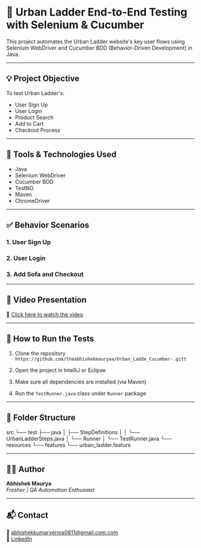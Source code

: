 
# 🛒 Urban Ladder End-to-End Testing with Selenium & Cucumber

This project automates the Urban Ladder website's key user flows using Selenium WebDriver and Cucumber BDD (Behavior-Driven Development) in Java.

---

## 💡 Project Objective

To test Urban Ladder's:
- User Sign Up
- User Login
- Product Search
- Add to Cart
- Checkout Process

---

## 🧪 Tools & Technologies Used

- Java
- Selenium WebDriver
- Cucumber BDD
- TestNG
- Maven
- ChromeDriver

---

## ✅ Behavior Scenarios

### 1. User Sign Up

### 2. User Login

### 3. Add Sofa and Checkout

---

## 🎥 Video Presentation


🔗 [Click here to watch the video](https://drive.google.com/file/d/13Twvnad7OdtHDeMaDDT98hNtmyv43G4r/view?usp=sharing)


---

## 🚀 How to Run the Tests

1. Clone the repository  
   `https://github.com/theabhishekmauryaa/Urban_Ladde_Cucumber-.gitt`

2. Open the project in IntelliJ or Eclipse

3. Make sure all dependencies are installed (via Maven)

4. Run the `TestRunner.java` class under `Runner` package

---

## 📁 Folder Structure

src └── test ├── java │ ├── StepDefinitions │ │ └── UrbanLadderSteps.java │ └── Runner │ └── TestRunner.java └── resources └── features └── urban_ladder.feature

---

## 🙋‍♂️ Author

**Abhishek Maurya**  
_Fresher | QA Automation Enthusiast_

---

## 📬 Contact

📧 abhishekkumarverma0811@gmail.com.com  
📘 [LinkedIn](https://www.linkedin.com/in/abhishek-maurya-7516b6218/)

